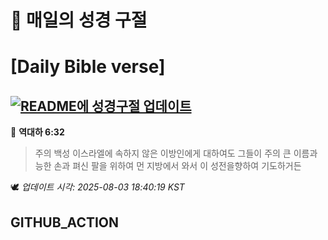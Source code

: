 # 🙏 매일의 성경 구절
# [Daily Bible verse]
## [![README에 성경구절 업데이트](https://github.com/DONGSUKA/first_test/actions/workflows/update-readme-bible.yml/badge.svg)](https://github.com/DONGSUKA/first_test/actions/workflows/update-readme-bible.yml)
<!-- START_BIBLE_VERSE -->
📖 **역대하 6:32**
> 주의 백성 이스라엘에 속하지 않은 이방인에게 대하여도 그들이 주의 큰 이름과 능한 손과 펴신 팔을 위하여 먼 지방에서 와서 이 성전을향하여 기도하거든

🕊️ _업데이트 시각: 2025-08-03 18:40:19 KST_
  <!-- END_BIBLE_VERSE -->
## GITHUB_ACTION
